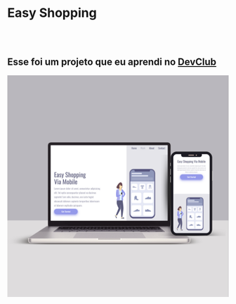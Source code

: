 <h1>Easy Shopping</h1>
<br>
<br>
<h2>Esse foi um projeto que eu aprendi no <a href="https://rodolfomori.com.br/devclub">DevClub</a> </h2>
<img src="https://github.com/FelipeHenrique7/Easy-Shopping/blob/main/Img2.png?raw=true"/>
